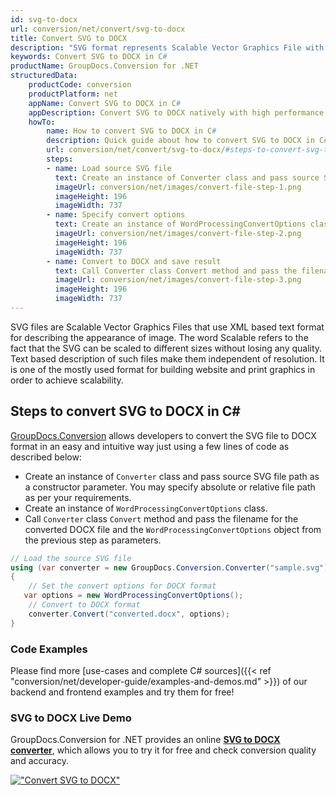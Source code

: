 ```yaml
---
id: svg-to-docx
url: conversion/net/convert/svg-to-docx
title: Convert SVG to DOCX
description: "SVG format represents Scalable Vector Graphics File with .svg extension. Learn how to convert SVG to DOCX file programmatically in C# language using GroupDocs.Conversion for .NET library."
keywords: Convert SVG to DOCX in C#
productName: GroupDocs.Conversion for .NET
structuredData:
    productCode: conversion
    productPlatform: net
    appName: Convert SVG to DOCX in C#
    appDescription: Convert SVG to DOCX natively with high performance using C# language and server side GroupDocs.Conversion for .NET APIs, without the use of any software like Microsoft or Open Office.
    howTo:
        name: How to convert SVG to DOCX in C# 
        description: Quick guide about how to convert SVG to DOCX in C# with high performance and accuracy.
        url: conversion/net/convert/svg-to-docx/#steps-to-convert-svg-to-docx-in-c
        steps:
        - name: Load source SVG file 
          text: Create an instance of Converter class and pass source SVG file path as a constructor parameter. You may specify absolute or relative file path as per your requirements. 
          imageUrl: conversion/net/images/convert-file-step-1.png
          imageHeight: 196
          imageWidth: 737
        - name: Specify convert options 
          text: Create an instance of WordProcessingConvertOptions class.
          imageUrl: conversion/net/images/convert-file-step-2.png
          imageHeight: 196
          imageWidth: 737
        - name: Convert to DOCX and save result 
          text: Call Converter class Convert method and pass the filename for the converted HTML file and the WordProcessingConvertOptions object from the previous step as parameters.
          imageUrl: conversion/net/images/convert-file-step-3.png
          imageHeight: 196
          imageWidth: 737
---
```


SVG files are Scalable Vector Graphics Files that use XML based text format for describing the appearance of image. The word Scalable refers to the fact that the SVG can be scaled to different sizes without losing any quality. Text based description of such files make them independent of resolution. It is one of the mostly used format for building website and print graphics in order to achieve scalability.

## Steps to convert SVG to DOCX in C#

[GroupDocs.Conversion](https://products.groupdocs.com/conversion/net) allows developers to convert the SVG file to DOCX format in an easy and intuitive way just using a few lines of code as described below:

* Create an instance of `Converter` class and pass source SVG file path as a constructor parameter. You may specify absolute or relative file path as per your requirements. 
* Create an instance of `WordProcessingConvertOptions` class.
* Call `Converter` class `Convert` method and pass the filename for the converted DOCX file and the `WordProcessingConvertOptions` object from the previous step as parameters.

```csharp
// Load the source SVG file
using (var converter = new GroupDocs.Conversion.Converter("sample.svg"))
{
    // Set the convert options for DOCX format
   var options = new WordProcessingConvertOptions();
    // Convert to DOCX format
    converter.Convert("converted.docx", options);
}
```

### Code Examples

Please find more [use-cases and complete C# sources]({{< ref "conversion/net/developer-guide/examples-and-demos.md" >}}) of our backend and frontend examples and try them for free!

### SVG to DOCX Live Demo

GroupDocs.Conversion for .NET provides an online [**SVG to DOCX converter**](https://products.groupdocs.app/conversion/svg-to-docx), which allows you to try it for free and check conversion quality and accuracy.

[!["Convert SVG to DOCX"](conversion/net/images/convert-to-docx/convert-svg-to-docx.png)](https://products.groupdocs.app/conversion/svg-to-docx)